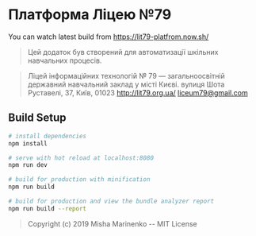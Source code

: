 # Платформа Ліцею №79

You can watch latest build from https://lit79-platfrom.now.sh/

> Цей додаток був створений для автоматизації шкільних навчальних процесів.

> Ліцей інформаційних технологій № 79 — загальноосвітній державний навчальний заклад у місті Києві.
 вулиця Шота Руставелі, 37, Київ, 01023   http://lit79.org.ua/   liceum79@gmail.com

## Build Setup

``` bash
# install dependencies
npm install

# serve with hot reload at localhost:8080
npm run dev

# build for production with minification
npm run build

# build for production and view the bundle analyzer report
npm run build --report
```

> Copyright (c) 2019 Misha Marinenko -- MIT License